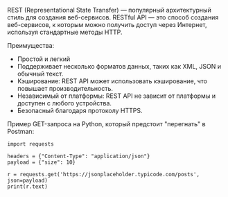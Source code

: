 REST (Representational State Transfer) — популярный архитектурный стиль для создания веб-сервисов. RESTful API — это способ создания веб-сервисов, к которым можно получить доступ через Интернет, используя стандартные методы HTTP.

Преимущества:
- Простой и легкий
- Поддерживает несколько форматов данных, таких как XML, JSON и обычный текст.
- Кэширование: REST API может использовать кэширование, что повышает производительность.
- Независимый от платформы: REST API не зависит от платформы и доступен с любого устройства.
- Безопасный благодаря протоколу HTTPS.

Пример GET-запроса на Python, который предстоит "перегнать" в Postman:

```
import requests

headers = {"Content-Type": "application/json"}
payload = {"size": 10}

r = requests.get('https://jsonplaceholder.typicode.com/posts', json=payload)
print(r.text)
```

